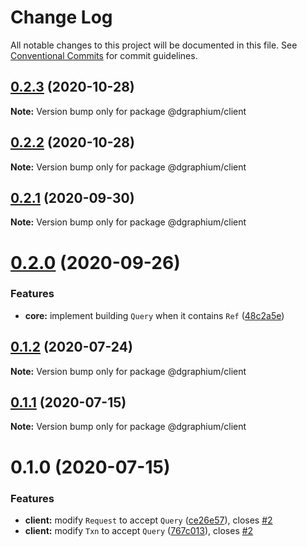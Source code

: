 # Change Log

All notable changes to this project will be documented in this file.
See [Conventional Commits](https://conventionalcommits.org) for commit guidelines.

## [0.2.3](https://github.com/binier/dgraphium/compare/@dgraphium/client@0.2.2...@dgraphium/client@0.2.3) (2020-10-28)

**Note:** Version bump only for package @dgraphium/client





## [0.2.2](https://github.com/binier/dgraphium/compare/@dgraphium/client@0.2.1...@dgraphium/client@0.2.2) (2020-10-28)

**Note:** Version bump only for package @dgraphium/client





## [0.2.1](https://github.com/binier/dgraphium/compare/@dgraphium/client@0.2.0...@dgraphium/client@0.2.1) (2020-09-30)

**Note:** Version bump only for package @dgraphium/client





# [0.2.0](https://github.com/binier/dgraphium/compare/@dgraphium/client@0.1.2...@dgraphium/client@0.2.0) (2020-09-26)


### Features

* **core:** implement building `Query` when it contains `Ref` ([48c2a5e](https://github.com/binier/dgraphium/commit/48c2a5e49dd44072533da8f6ab368d814df7833f))





## [0.1.2](https://github.com/binier/dgraphium/compare/@dgraphium/client@0.1.1...@dgraphium/client@0.1.2) (2020-07-24)

**Note:** Version bump only for package @dgraphium/client





## [0.1.1](https://github.com/binier/dgraphium/compare/@dgraphium/client@0.1.0...@dgraphium/client@0.1.1) (2020-07-15)

**Note:** Version bump only for package @dgraphium/client





# 0.1.0 (2020-07-15)


### Features

* **client:** modify `Request` to accept `Query` ([ce26e57](https://github.com/binier/dgraphium/commit/ce26e5755fa2e551b09eeb90a33ee13b9889c303)), closes [#2](https://github.com/binier/dgraphium/issues/2)
* **client:** modify `Txn` to accept `Query` ([767c013](https://github.com/binier/dgraphium/commit/767c01368281d3e819071ce617e09dda50c58c57)), closes [#2](https://github.com/binier/dgraphium/issues/2)
